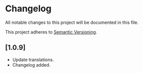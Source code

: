# Changelog

All notable changes to this project will be documented in this file.

This project adheres to [Semantic Versioning](http://semver.org/).

## [1.0.9]

* Update translations.
* Changelog added.
